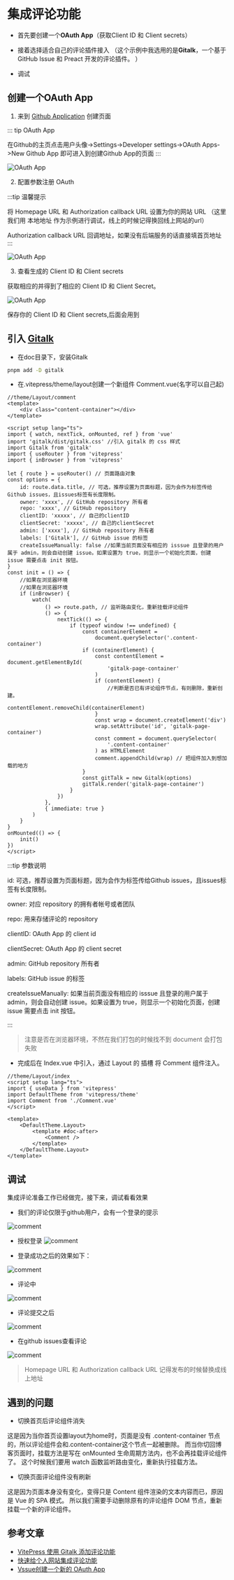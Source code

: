 # 集成评论功能

-   首先要创建一个**OAuth App**（获取Client ID 和 Client secrets）

-   接着选择适合自己的评论插件接入 （这个示例中我选用的是**Gitalk**，一个基于 GitHub Issue 和 Preact 开发的评论插件。 ）

-   调试

## 创建一个OAuth App

1. 来到 [Github Application](https://github.com/settings/applications/new) 创建页面

::: tip OAuth App

在Github的主页点击用户头像->Settings->Developer settings->OAuth Apps->New Github App 即可进入到创建Github App的页面
:::

![OAuth App](/note/oauth_app1.png)

2. 配置参数注册 OAuth

:::tip 温馨提示

将 Homepage URL 和 Authorization callback URL 设置为你的网站 URL
（这里我们用 本地地址 作为示例进行调试，线上的时候记得换回线上网站的url）

Authorization callback URL 回调地址，如果没有后端服务的话直接填首页地址
:::

![OAuth App](/note/oauth_app2.png)

3. 查看生成的 Client ID 和 Client secrets

获取相应的并得到了相应的 Client ID 和 Client Secret。

![OAuth App](/note/oauth_app3.png)

保存你的 Client ID 和 Client secrets,后面会用到

## 引入 [Gitalk](https://github.com/gitalk/gitalk)

-   在doc目录下，安装Gitalk

```bash
pnpm add -D gitalk
```

-   在.vitepress/theme/layout创建一个新组件 Comment.vue(名字可以自己起)

```vue
//theme/Layout/comment
<template>
    <div class="content-container"></div>
</template>

<script setup lang="ts">
import { watch, nextTick, onMounted, ref } from 'vue'
import 'gitalk/dist/gitalk.css' //引入 gitalk 的 css 样式
import Gitalk from 'gitalk'
import { useRouter } from 'vitepress'
import { inBrowser } from 'vitepress'

let { route } = useRouter() // 页面路由对象
const options = {
    id: route.data.title, // 可选，推荐设置为页面标题，因为会作为标签传给Github issues，且issues标签有长度限制。
    owner: 'xxxx', // GitHub repository 所有者
    repo: 'xxxx', // GitHub repository
    clientID: 'xxxxx', // 自己的clientID
    clientSecret: 'xxxxx', // 自己的clientSecret
    admin: ['xxxx'], // GitHub repository 所有者
    labels: ['Gitalk'], // GitHub issue 的标签
    createIssueManually: false //如果当前页面没有相应的 isssue 且登录的用户属于 admin，则会自动创建 issue。如果设置为 true，则显示一个初始化页面，创建 issue 需要点击 init 按钮。
}
const init = () => {
    //如果在浏览器环境
    //如果在浏览器环境
    if (inBrowser) {
        watch(
            () => route.path, // 监听路由变化，重新挂载评论组件
            () => {
                nextTick(() => {
                    if (typeof window !== undefined) {
                        const containerElement =
                            document.querySelector('.content-container')
                        if (containerElement) {
                            const contentElement = document.getElementById(
                                'gitalk-page-container'
                            )
                            if (contentElement) {
                                //判断是否已有评论组件节点，有则删除，重新创建。
                                contentElement.removeChild(containerElement)
                            }
                            const wrap = document.createElement('div')
                            wrap.setAttribute('id', 'gitalk-page-container')
                            const comment = document.querySelector(
                                '.content-container'
                            ) as HTMLElement
                            comment.appendChild(wrap) // 把组件加入到想加载的地方
                        }
                        const gitTalk = new Gitalk(options)
                        gitTalk.render('gitalk-page-container')
                    }
                })
            },
            { immediate: true }
        )
    }
}
onMounted(() => {
    init()
})
</script>
```

:::tip 参数说明

id: 可选，推荐设置为页面标题，因为会作为标签传给Github issues，且issues标签有长度限制。

owner: 对应 repository 的拥有者帐号或者团队

repo: 用来存储评论的 repository

clientID: OAuth App 的 client id

clientSecret: OAuth App 的 client secret

admin: GitHub repository 所有者

labels: GitHub issue 的标签

createIssueManually: 如果当前页面没有相应的 isssue 且登录的用户属于 admin，则会自动创建 issue。如果设置为 true，则显示一个初始化页面，创建 issue 需要点击 init 按钮。

:::

> 注意是否在浏览器环境，不然在我们打包的时候找不到 document 会打包失败

-   完成后在 Index.vue 中引入，通过 Layout 的 插槽 将 Comment 组件注入。

```
//theme/Layout/index
<script setup lang="ts">
import { useData } from 'vitepress'
import DefaultTheme from 'vitepress/theme'
import Comment from './Comment.vue'
</script>

<template>
    <DefaultTheme.Layout>
        <template #doc-after>
            <Comment />
        </template>
    </DefaultTheme.Layout>
</template>
```

## 调试

集成评论准备工作已经做完，接下来，调试看看效果

-   我们的评论仅限于github用户，会有一个登录的提示

![comment](/note/comment1.png)

-   授权登录
    ![comment](/note/comment2.png)

-   登录成功之后的效果如下：

![comment](/note/comment3.png)

-   评论中

![comment](/note/comment4.png)

-   评论提交之后

![comment](/note/comment5.png)

-   在github issues查看评论

![comment](/note/comment6.png)

> Homepage URL 和 Authorization callback URL 记得发布的时候替换成线上地址

## 遇到的问题

-   切换首页后评论组件消失

这是因为当你首页设置layout为home时，页面是没有 .content-container 节点的，所以评论组件会和.content-container这个节点一起被删除。
而当你切回博客页面时，挂载方法是写在 onMounted 生命周期方法内，也不会再挂载评论组件了。
这个时候我们要用 watch 函数监听路由变化，重新执行挂载方法。

-   切换页面评论组件没有刷新

这是因为页面本身没有变化，变得只是 Content 组件渲染的文本内容而已，原因是 Vue 的 SPA 模式。
所以我们需要手动删除原有的评论组件 DOM 节点，重新挂载一个新的评论组件。

## 参考文章

-   [VitePress 使用 Gitalk 添加评论功能](https://www.helloworld.net/p/7045899228)
-   [快速给个人网站集成评论功能](https://juejin.cn/post/7250834083046621241)
-   [Vssue创建一个新的 OAuth App](https://vssue.js.org/zh/guide/github.html#%E5%88%9B%E5%BB%BA%E4%B8%80%E4%B8%AA%E6%96%B0%E7%9A%84-oauth-app)
